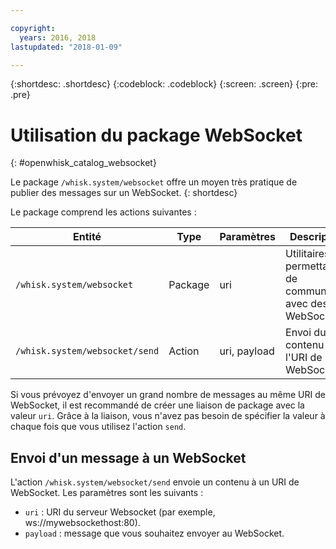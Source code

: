 ```yaml
---

copyright:
  years: 2016, 2018
lastupdated: "2018-01-09"

---
```


{:shortdesc: .shortdesc}
{:codeblock: .codeblock}
{:screen: .screen}
{:pre: .pre}

# Utilisation du package WebSocket
{: #openwhisk_catalog_websocket}

Le package `/whisk.system/websocket` offre un moyen très pratique de publier des messages sur un WebSocket.
{: shortdesc}

Le package comprend les actions suivantes :

| Entité | Type | Paramètres | Description |
| --- | --- | --- | --- |
| `/whisk.system/websocket` | Package | uri | Utilitaires permettant de communiquer avec des WebSockets |
| `/whisk.system/websocket/send` | Action | uri, payload | Envoi du contenu à l'URI de WebSocket |

Si vous prévoyez d'envoyer un grand nombre de messages au même URI de WebSocket, il est recommandé de créer une liaison de package avec la valeur `uri`.  Grâce à la liaison, vous n'avez pas besoin de spécifier la valeur à chaque fois que vous utilisez l'action `send`.

## Envoi d'un message à un WebSocket

L'action `/whisk.system/websocket/send` envoie un contenu à un URI de WebSocket. Les paramètres sont les suivants :

- `uri` : URI du serveur Websocket (par exemple, ws://mywebsockethost:80). 
- `payload` : message que vous souhaitez envoyer au WebSocket. 
